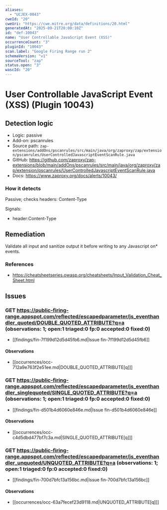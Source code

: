 ```yaml
---
aliases:
  - "UCJEX-0043"
cweId: "20"
cweUri: "https://cwe.mitre.org/data/definitions/20.html"
generatedAt: "2025-09-21T20:00:10Z"
id: "def-10043"
name: "User Controllable JavaScript Event (XSS)"
occurrenceCount: "3"
pluginId: "10043"
scan.label: "Google Firing Range run 2"
schemaVersion: "v1"
sourceTool: "zap"
status.open: "3"
wascId: "20"
---
```


# User Controllable JavaScript Event (XSS) (Plugin 10043)

## Detection logic

- Logic: passive
- Add-on: pscanrules
- Source path: `zap-extensions/addOns/pscanrules/src/main/java/org/zaproxy/zap/extension/pscanrules/UserControlledJavascriptEventScanRule.java`
- GitHub: https://github.com/zaproxy/zap-extensions/blob/main/addOns/pscanrules/src/main/java/org/zaproxy/zap/extension/pscanrules/UserControlledJavascriptEventScanRule.java
- Docs: https://www.zaproxy.org/docs/alerts/10043/

### How it detects

Passive; checks headers: Content-Type

Signals:
- header:Content-Type

## Remediation

Validate all input and sanitize output it before writing to any Javascript on* events.

### References
- https://cheatsheetseries.owasp.org/cheatsheets/Input_Validation_Cheat_Sheet.html

## Issues

### GET https://public-firing-range.appspot.com/reflected/escapedparameter/js_eventhandler_quoted/DOUBLE_QUOTED_ATTRIBUTE?q=a  (observations: 1; open:1 triaged:0 fp:0 accepted:0 fixed:0)

- [[findings/fin-7f199d12d5d45fb6.md|Issue fin-7f199d12d5d45fb6]]
#### Observations
- [[occurrences/occ-712a9e763f2e51ee.md|DOUBLE_QUOTED_ATTRIBUTE[q]]]

### GET https://public-firing-range.appspot.com/reflected/escapedparameter/js_eventhandler_singlequoted/SINGLE_QUOTED_ATTRIBUTE?q=a  (observations: 1; open:1 triaged:0 fp:0 accepted:0 fixed:0)

- [[findings/fin-d501b4d6060e846e.md|Issue fin-d501b4d6060e846e]]
#### Observations
- [[occurrences/occ-c4d5dbd477bf7c3a.md|SINGLE_QUOTED_ATTRIBUTE[q]]]

### GET https://public-firing-range.appspot.com/reflected/escapedparameter/js_eventhandler_unquoted/UNQUOTED_ATTRIBUTE?q=a  (observations: 1; open:1 triaged:0 fp:0 accepted:0 fixed:0)

- [[findings/fin-700d7bfc13a156bc.md|Issue fin-700d7bfc13a156bc]]
#### Observations
- [[occurrences/occ-63a7fecef23d9118.md|UNQUOTED_ATTRIBUTE[q]]]


